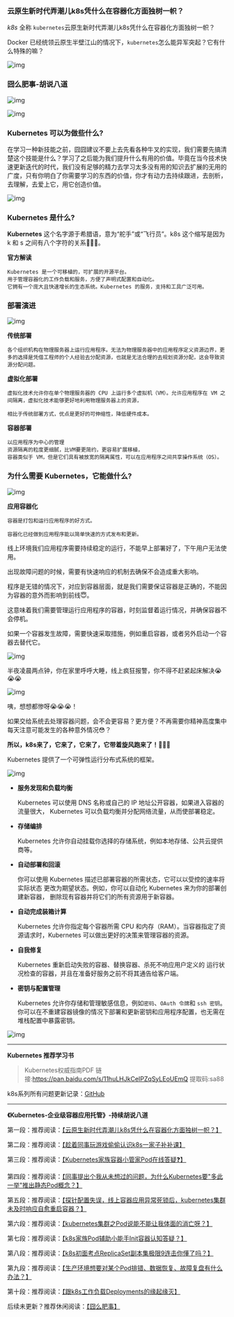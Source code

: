 ###  云原生新时代弄潮儿k8s凭什么在容器化方面独树一帜？

*k8s* 全称 `kubernetes`云原生新时代弄潮儿k8s凭什么在容器化方面独树一帜？

Docker 已经统领云原生半壁江山的情况下，`kubernetes`怎么能异军突起？它有什么特殊的嘛？

![img](https://article.biliimg.com/bfs/article/82610a6f9886a3e125259d7aa45977004e07456f.gif)

### 囧么肥事-胡说八道

![img](https://img-blog.csdnimg.cn/img_convert/921d0c2a190df727c043718f4f9dd700.png)

![img](https://img-blog.csdnimg.cn/img_convert/89461c3e35d5e3a617e727b51519a65d.png)

### Kubernetes 可以为做些什么?

在学习一种新技能之前，囧囧建议不要上去先看各种牛叉的实现，我们需要先搞清楚这个技能是什么？学习了之后能为我们提升什么有用的价值。毕竟在当今技术快速更新迭代的时代，我们没有足够的精力去学习太多没有用的知识去扩展的无用的广度，只有你明白了你需要学习的东西的价值，你才有动力去持续跟进，去剖析，去理解，去爱上它，用它创造价值。

![img](https://img-blog.csdnimg.cn/img_convert/fb2bf843c5bbff47ed9fc8cbc4235a4d.gif)

### Kubernetes 是什么?

**Kubernetes** 这个名字源于希腊语，意为“舵手”或“飞行员”。k8s 这个缩写是因为 k 和 s 之间有八个字符的关系🧐🧐🧐。

**官方解读**

```
Kubernetes 是一个可移植的，可扩展的开源平台。
用于管理容器化的工作负载和服务，方便了声明式配置和自动化。
它拥有一个庞大且快速增长的生态系统。Kubernetes 的服务，支持和工具广泛可用。
```

### 部署演进

![img](https://img-blog.csdnimg.cn/img_convert/59ccd69e9cca2d9266cad4feb3f5ed4b.png)

**传统部署**

```
各个组织机构在物理服务器上运行应用程序。无法为物理服务器中的应用程序定义资源边界，更多的选择是凭借工程师的个人经验去分配资源，也就是无法合理的去规划资源分配，这会导致资源分配问题。
```

**虚拟化部署**

```
虚拟化技术允许你在单个物理服务器的 CPU 上运行多个虚拟机（VM）。允许应用程序在 VM 之间隔离，虚拟化技术能够更好地利用物理服务器上的资源，

相比于传统部署方式，优点是更好的可伸缩性，降低硬件成本。
```

**容器部署**

```
以应用程序为中心的管理
资源隔离的粒度更细腻，比VM要更简约，更容易扩展移植，
容器类似于 VM，但是它们具有被放宽的隔离属性，可以在应用程序之间共享操作系统（OS）。
```

### 为什么需要 Kubernetes，它能做什么?

![img](https://img-blog.csdnimg.cn/img_convert/06cac53d252568babcfd49d0822fe7b7.gif)


**应用容器化**

```
容器是打包和运行应用程序的好方式。

容器化已经做到应用程序能以简单快速的方式发布和更新。
```

线上环境我们应用程序需要持续稳定的运行，不能早上部署好了，下午用户无法使用。

出现故障问题的时候，需要有快速响应的机制去确保不会造成重大影响。

程序是无错的情况下，对应到容器层面，就是我们需要保证容器是正确的，不能因为容器的意外而影响到前线😇。

这意味着我们需要管理运行应用程序的容器，时刻监督着运行情况，并确保容器不会停机。

如果一个容器发生故障，需要快速采取措施，例如重启容器，或者另外启动一个容器去替代它。

![img](https://img-blog.csdnimg.cn/img_convert/003deedcc868d7cd213f54539b71ba50.png)


半夜凌晨两点钟，你在家里呼呼大睡，线上疯狂报警，你不得不赶紧起床解决😭😭😭

![img](https://img-blog.csdnimg.cn/img_convert/7bbddd37f5f9a1c80bb3de83f55175f8.png)


咦，想想都惨呀😭😭😭！

如果交给系统去处理容器问题，会不会更容易？更方便？不再需要你精神高度集中每天注意可能发生的各种意外情况😳？

**所以，k8s来了，它来了，它来了，它带着旋风跑来了！**🧐🧐🧐

Kubernetes 提供了一个可弹性运行分布式系统的框架。

![img](https://img-blog.csdnimg.cn/img_convert/1f7b9275049ac88eba8382c69d243e4f.png)

- **服务发现和负载均衡**

  Kubernetes 可以使用 DNS 名称或自己的 IP 地址公开容器，如果进入容器的流量很大， Kubernetes 可以负载均衡并分配网络流量，从而使部署稳定。

- **存储编排**

  Kubernetes 允许你自动挂载你选择的存储系统，例如本地存储、公共云提供商等。

- **自动部署和回滚**

  你可以使用 Kubernetes 描述已部署容器的所需状态，它可以以受控的速率将实际状态 更改为期望状态。例如，你可以自动化 Kubernetes 来为你的部署创建新容器， 删除现有容器并将它们的所有资源用于新容器。

- **自动完成装箱计算**

  Kubernetes 允许你指定每个容器所需 CPU 和内存（RAM）。当容器指定了资源请求时，Kubernetes 可以做出更好的决策来管理容器的资源。

- **自我修复**

  Kubernetes 重新启动失败的容器、替换容器、杀死不响应用户定义的 运行状况检查的容器，并且在准备好服务之前不将其通告给客户端。

- **密钥与配置管理**

  Kubernetes 允许你存储和管理敏感信息，例如`密码`、`OAuth 令牌`和 `ssh 密钥`。你可以在不重建容器镜像的情况下部署和更新密钥和应用程序配置，也无需在堆栈配置中暴露密钥。

![img](https://img-blog.csdnimg.cn/img_convert/141d4c088568bce480b526f5ac2d361d.png)



-----

**Kubernetes 推荐学习书**

> Kubernetes权威指南PDF
> 链接:https://pan.baidu.com/s/11huLHJkCeIPZqSyLEoUEmQ 提取码:sa88



k8s系列所有问题更新记录：[GitHub](https://gitee.com/jiongmefeishi/JMFS-Interview-Notebook-Kubernetes)




-----

 **《Kubernetes-企业级容器应用托管》-持续胡说八道**

第一段：推荐阅读：[【云原生新时代弄潮儿k8s凭什么在容器化方面独树一帜？】](https://mp.weixin.qq.com/s?__biz=Mzg3NjU0NDE4NQ==&mid=2247484066&idx=1&sn=441fcae466eb5b5fba2fa29f007d7c07&chksm=cf31eb74f8466262ccc258fe1d21fbd8d65e73221c211b704d216d5116a15ffcc4f4cacf5b31#rd)

第二段：推荐阅读：[【趁着同事玩游戏偷偷认识k8s一家子补补课】](https://mp.weixin.qq.com/s?__biz=Mzg3NjU0NDE4NQ==&mid=2247484077&idx=1&sn=2ba024c0e121f7ac83e7264bdf7b4dff&chksm=cf31eb7bf846626d02c59837a2f903ed848d8e0f117c80af16b364e858005c57849f0bb82e47#rd)

第三段：推荐阅读：[【Kubernetes家族容器小管家Pod在线答疑❓】](https://mp.weixin.qq.com/s?__biz=Mzg3NjU0NDE4NQ==&mid=2247484110&idx=1&sn=cae2e84fb16b9fe5d8a7727c20009b3b&chksm=cf31eb18f846620e3dd1b7b8b9008fd5960363bc6bd3de679225ea5e45f9a48e93d210ccd572#rd)

第四段：推荐阅读：[【同事提出个我从未想过的问题，为什么Kubernetes要"多此一举"推出静态Pod概念？】](https://mp.weixin.qq.com/s?__biz=Mzg3NjU0NDE4NQ==&mid=2247484122&idx=1&sn=4f913c1e30808622e80a386aa6b4bef8&chksm=cf31eb0cf846621a4cf5ba605ec6fe4141b244dd2b8c49311accba15909f426277d643b6aceb#rd)

第五段：推荐阅读：[【探针配置失误，线上容器应用异常死锁后，kubernetes集群未及时响应自愈重启容器？】](https://mp.weixin.qq.com/s?__biz=Mzg3NjU0NDE4NQ==&mid=2247484133&idx=1&sn=116c23255e688ca1b86197689bcc8b72&chksm=cf31eb33f8466225400e6bfaac74d5d26de91b85e8f475ecbebedfb8ae08ebd9dde91aec1177#rd)

第六段：推荐阅读：[【kubernetes集群之Pod说能不能让我体面的消亡呀？】](https://mp.weixin.qq.com/s?__biz=Mzg3NjU0NDE4NQ==&mid=2247484143&idx=1&sn=5e764d67105c34bbaa4c851482dbe5cc&chksm=cf31eb39f846622f8c0aa21afd5d33d3928073de71058d59f974c5498bf84da2681cf76582a8#rd)

第七段：推荐阅读：[【k8s家族Pod辅助小能手Init容器认知答疑？】](https://mp.weixin.qq.com/s?__biz=Mzg3NjU0NDE4NQ==&mid=2247484153&idx=1&sn=2d6f43036cf2e4cea5fa2aebc4b67ebf&chksm=cf31eb2ff846623904c34e84943576ccf1714d73e042bdc9a4ce584050caf3fc0a85ff5c8908#rd)

第八段：推荐阅读：[【k8s初面考点ReplicaSet副本集极限9连击你懂了吗？】](https://mp.weixin.qq.com/s?__biz=Mzg3NjU0NDE4NQ==&mid=2247484188&idx=1&sn=b8b06c4abe2f5d56556235f867ec10d0&chksm=cf31eacaf84663dc0dd330e4b5d183c06a2c92f8a0e42c8c76b30d67e1ba90381f5bc7c5f780#rd)

第九段：推荐阅读：[【生产环境想要对某个Pod排错、数据恢复、故障复盘有什么办法？】](https://mp.weixin.qq.com/s?__biz=Mzg3NjU0NDE4NQ==&mid=2247484206&idx=1&sn=631183744568cd7756cb3d747595c479&chksm=cf31eaf8f84663eed04cfdd2c04dd8f1522a3c5bf43cbf4a24dd2e3a335fc4189f1269627e8f#rd)

第十段：推荐阅读：[【跟k8s工作负载Deployments的缘起缘灭】](https://mp.weixin.qq.com/s?__biz=Mzg3NjU0NDE4NQ==&mid=2247484214&idx=1&sn=7a0a593abbcd34347351bcc3ecd6785a&chksm=cf31eae0f84663f61600e14108ebd7b0db326d26d1f78ca7686e685c4de4728af80b54de3b4c#rd)

后续未更新？推荐休闲阅读：[【囧么肥事】](https://mp.weixin.qq.com/mp/appmsgalbum?__biz=Mzg3NjU0NDE4NQ==&action=getalbum&album_id=2218140423993212933#wechat_redirect)

